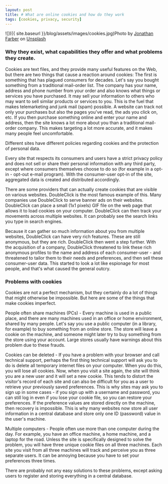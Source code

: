 ```yaml
---
layout: post
title: # What are online cookies and how do they work
tags: [cookies, privacy, security]
---
```

![]({{ site.baseurl }}/blog/assets/images/cookies.jpg)Photo by [Jonathan Farber](https://unsplash.com/@farber) on [Unsplash](https://unsplash.com)

### Why they exist, what capabilities they offer and what problems they create.
Cookies are text files, and they provide many useful features on the Web, but there are two things that cause a reaction around cookies: The first is something that has plagued consumers for decades. Let's say you bought something from a traditional mail-order list. The company has your name, address and phone number from your order and also knows what things or services you have purchased. It may sell your information to others who may want to sell similar products or services to you. This is the fuel that makes telemarketing and junk mail (spam) possible. A website can track not only your purchases but also the pages you've read, the ads you click on, etc. If you then purchase something online and enter your name and address, then the site knows a lot more about you than a traditional mail-order company. This makes targeting a lot more accurate, and it makes many people feel uncomfortable.
<!--more-->
Different sites have different policies regarding cookies and the protection of personal data.

Every site that respects its consumers and users have a strict privacy policy and does not sell or share their personal information with any third party, except where consumers themselves choose to do so (for example in a opt-in - opt-out e-mail program). With the consumer-user opt-in of the site, aggregated data is created and distributed accordingly.

There are some providers that can actually create cookies that are visible on various websites. DoubleClick is the most famous example of this. Many companies use DoubleClick to serve banner ads on their websites. DoubleClick can place a small (1x1 pixels) GIF file on the web page that allows it to load cookies on your computer. DoubleClick can then track your movements across multiple websites. It can probably see the search links you type in search engines.

Because it can gather so much information about you from multiple websites, DoubleClick can have very rich features. These are still anonymous, but they are rich. DoubleClick then went a step further. With the acquisition of a company, DoubleClick threatened to link these rich anonymous profiles to the name and address of each consumer-user - and threatened to tailor them to their needs and preferences, and then sell these consumer-user data. This started to look a lot like espionage for most people, and that's what caused the general outcry.

### Problems with cookies

Cookies are not a perfect mechanism, but they certainly do a lot of things that might otherwise be impossible. But here are some of the things that make cookies imperfect.

People often share machines (PCs) - Every machine is used in a public place, and there are many machines used in an office or home environment, shared by many people. Let's say you use a public computer (in a library, for example) to buy something from an online store. The store will leave a cookie on the machine, and someone might later try to buy something from the store using your account. Large stores usually have warnings about this problem due to these frauds.

Cookies can be deleted - If you have a problem with your browser and call technical support, perhaps the first thing technical support will ask you to do is delete all temporary internet files on your computer. When you do this, you will lose all cookies. Now, when you visit a site again, the site will think you are a new user and it will set a new cookie. This tends to distort the visitor's record of each site and can also be difficult for you as a user to retrieve your previously saved preferences. This is why sites may ask you to sign up in some cases - if you sign up with a username and password, you can still log in even if you lose your cookie file, so you can restore your preferences. If the preference values are stored directly on the machine, then recovery is impossible. This is why many websites now store all user information in a central database and store only one ID (password) value in the user's machine.

Multiple computers - People often use more than one computer during the day. For example, you have an office machine, a home machine, and a laptop for the road. Unless the site is specifically designed to solve the problem, you will have three unique cookie files on all three machines. Each site you visit from all three machines will track and perceive you as three separate users. It can be annoying because you have to set your preferences three times. 

There are probably not any easy solutions to these problems, except asking users to register and storing everything in a central database.
